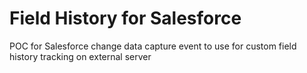 # Field History for Salesforce
POC for Salesforce change data capture event to use for custom field history tracking on external server

